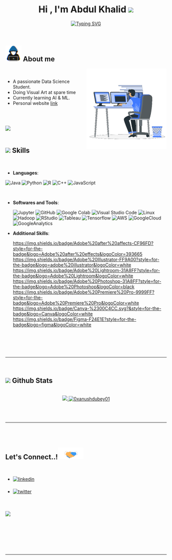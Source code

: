 
<h1 align="center"><b>Hi , I'm Abdul Khalid </b><img src="https://media.giphy.com/media/hvRJCLFzcasrR4ia7z/giphy.gif" width="35"></h1>

<p align="center">
  <a href="https://git.io/typing-svg"><img src="https://readme-typing-svg.demolab.com?font=Fira+Code&pause=1000&width=435&lines=Hey+I'm+Anush!;Welcome+to+my+GitHub." alt="Typing SVG" /></a>
</p>



<br>



	
## <picture><img src = "https://github.com/0xAbdulKhalid/0xAbdulKhalid/raw/main/assets/mdImages/about_me.gif" width = 50px></picture> **About me**

<picture> <img align="right" src="https://github.com/0xAbdulKhalid/0xAbdulKhalid/raw/main/assets/mdImages/Right_Side.gif" width = 250px></picture>

<br>

- A passionate Data Science Student.
- Doing Visual Art at spare time
- Currently learning AI & ML.
- Personal website [link](https://www.anushdubey.godaddysites.com)

<br><br>

<img src="https://user-images.githubusercontent.com/73097560/115834477-dbab4500-a447-11eb-908a-139a6edaec5c.gif"><br><br>

## <img src="https://media2.giphy.com/media/QssGEmpkyEOhBCb7e1/giphy.gif?cid=ecf05e47a0n3gi1bfqntqmob8g9aid1oyj2wr3ds3mg700bl&rid=giphy.gif" width ="25"><b> Skills</b>
<br>

<p align="center">

- **Languages**:
    
![Java](https://img.shields.io/badge/Java-ED8B00?style=for-the-badge&logo=openjdk&logoColor=white)
![Python](https://img.shields.io/badge/Python-14354C?style=for-the-badge&logo=python&logoColor=white)
![R](https://img.shields.io/badge/R-276DC3?style=for-the-badge&logo=r&logoColor=white)
![C++](https://img.shields.io/badge/C%2B%2B-00599C?style=for-the-badge&logo=c%2B%2B&logoColor=white)
![JavaScript](https://img.shields.io/badge/JavaScript-323330?style=for-the-badge&logo=javascript&logoColor=F7DF1E)

<br>   

- **Softwares and Tools**:

    ![Jupyter](https://img.shields.io/badge/Jupyter-%23F05033.svg?style=for-the-badge&logo=Jupyter&logoColor=white)
    ![GitHub](https://img.shields.io/badge/github-%23121011.svg?style=for-the-badge&logo=github&logoColor=white)
    ![Google Colab](https://img.shields.io/badge/Google_Colab-%234285F4.svg?style=for-the-badge&logo=Google_Colab&logoColor=white)
    ![Visual Studio Code](https://img.shields.io/badge/Visual%20Studio%20Code-0078d7.svg?style=for-the-badge&logo=visual-studio-code&logoColor=white)
    ![Linux](https://img.shields.io/badge/Linux-FCC624?style=for-the-badge&logo=linux&logoColor=black)
    ![Hadoop](https://img.shields.io/badge/Hadoop-FCC624?style=for-the-badge&logo=Hadoop&logoColor=black)
    ![RStudio](https://img.shields.io/badge/RStudio-FCC624?style=for-the-badge&logo=RStudio&logoColor=black)
    ![Tableau](https://img.shields.io/badge/Tableau-E97627?style=for-the-badge&logo=Tableau&logoColor=white)
    ![Tensorflow](https://img.shields.io/badge/TensorFlow-FF6F00?style=for-the-badge&logo=tensorflow&logoColor=white)
    ![AWS](https://img.shields.io/badge/Amazon_AWS-232F3E?style=for-the-badge&logo=amazon-aws&logoColor=white)
    ![GoogleCloud](https://img.shields.io/badge/Google_Cloud-4285F4?style=for-the-badge&logo=google-cloud&logoColor=white)
    ![GoogleAnalytics](https://img.shields.io/badge/Google%20Analytics-E37400?style=for-the-badge&logo=google%20analytics&logoColor=white) 


- **Additional Skills**:

  https://img.shields.io/badge/Adobe%20after%20affects-CF96FD?style=for-the-badge&logo=Adobe%20after%20effects&logoColor=393665
	https://img.shields.io/badge/Adobe%20Illustrator-FF9A00?style=for-the-badge&logo=adobe%20illustrator&logoColor=white
	https://img.shields.io/badge/Adobe%20Lightroom-31A8FF?style=for-the-badge&logo=Adobe%20Lightroom&logoColor=white
	https://img.shields.io/badge/Adobe%20Photoshop-31A8FF?style=for-the-badge&logo=Adobe%20Photoshop&logoColor=black
	https://img.shields.io/badge/Adobe%20Premiere%20Pro-9999FF?style=for-the-badge&logo=Adobe%20Premiere%20Pro&logoColor=white
  https://img.shields.io/badge/Canva-%2300C4CC.svg?&style=for-the-badge&logo=Canva&logoColor=white
  https://img.shields.io/badge/Figma-F24E1E?style=for-the-badge&logo=figma&logoColor=white


<br>

</p>

<br>
<br>

-----

<br>


## <img src="https://media.giphy.com/media/iY8CRBdQXODJSCERIr/giphy.gif" width="35"><b> Github Stats </b>
<br>

<div align="center">

<a href="https://github.com/Anushdubey01">
  <img src="[![Anush's GitHub stats](https://github-readme-stats.vercel.app/api?username=anushdubey01&show_icons=true&theme=dark)]" width="450"/>
  <img src="https://github-readme-stats.vercel.app/api/top-langs/?username=anushdubey01&layout=compact" width="375"  alt="0xanushdubey01"/>

</a>
</div>

<br>
<br>
<br>

-----

<br>
<br>

## <b> Let's Connect..!</b><img src="https://github.com/0xAbdulKhalid/0xAbdulKhalid/raw/main/assets/mdImages/handshake.gif" width ="80">
<br>
<div align='left'>

<ul>

<li>
<a href="https://www.linkedin.com/in/anush-dubey-8426b5208/" target="_blank">
<img src="https://img.shields.io/badge/linkedin:  0xabdulkhalid-%2300acee.svg?color=405DE6&style=for-the-badge&logo=linkedin&logoColor=white" alt=linkedin style="margin-bottom: 5px;"/>
</a>
</li>

<br>

<li>
<a href="https://twitter.com/AnushDubey2" target="_blank">
<img src="https://img.shields.io/twitter/url/https/twitter.com/anushdubey2.svg?style=social&label=Follow%20%40anushdubey2)](https://twitter.com/anushdubey2" alt=twitter style="margin-bottom: 5px;"/>

</a>
</li>

<br>
	
</ul>
</div>

<br>
<img src="https://user-images.githubusercontent.com/73097560/115834477-dbab4500-a447-11eb-908a-139a6edaec5c.gif">
<br>
<br>
<br>

<div align='center'>


</div>
<br>
<br>
<br>
<br>

---

<br>
